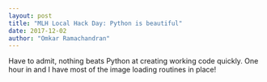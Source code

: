```yaml
---
layout: post
title: "MLH Local Hack Day: Python is beautiful"
date: 2017-12-02
author: "Omkar Ramachandran"
---
```


Have to admit, nothing beats Python at creating working code quickly. One hour in and I have most of the image loading routines in place!

